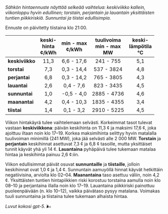 *Sähkön hintaennuste näyttää selkeää vaihtelua: keskiviikko kallein, viikonloppu hyvin edullinen; torstain, perjantain ja lauantain yksittäisten tuntien piikkiriskiä. Sunnuntai ja tiistai edullisimpia.*

Ennuste on päivitetty tiistaina klo 21:00.

|  | keski-<br>hinta<br>¢/kWh | min - max<br>¢/kWh | tuulivoima<br>min - max<br>MW | keski-<br>lämpötila<br>°C |
|:-------------|:----------------:|:----------------:|:-------------:|:-------------:|
| **keskiviikko** | 11,3 | 6,6 - 17,6 | 241 - 755 | 5,1 |
| **torstai** | 7,3 | 0,3 - 14,4 | 537 - 3824 | 4,8 |
| **perjantai** | 6,8 | 0,3 - 14,2 | 765 - 3805 | 4,3 |
| **lauantai** | 2,6 | 0,4 - 7,6 | 823 - 3435 | 4,5 |
| **sunnuntai** | 1,0 | -0,5 - 4,0 | 2885 - 4736 | 4,6 |
| **maanantai** | 4,2 | 0,4 - 10,3 | 1835 - 4355 | 3,4 |
| **tiistai** | 1,4 | 0,1 - 3,2 | 2910 - 5225 | 4,5 |

Viikon hintakäyrä tulee vaihtelemaan selvästi. Korkeimmat tasot tulevat vastaan **keskiviikkona**: päivän keskihinta on 11,3 ¢ ja maksimi 17,6 ¢, joka ajoittuu iltaan noin klo 17–19. Korkea maksimihinta selittyy hyvin matalalla tuulivoiman minimillä (241 MW), joka jää selvästi alle 2 000 MW. **Torstain** ja **perjantain** keskihinnat asettuvat 7,3 ¢ ja 6,8 ¢ tasoille, mutta yksittäiset tunnit käyvät yhä yli 14 ¢. **Lauantaina** pyhäpäivä tulee tukemaan matalaa hintaa ja keskihinta painuu 2,6 ¢:iin.

Viikon edullisimmat päivät osuvat **sunnuntaille** ja **tiistaille**, jolloin keskihinnat ovat 1,0 ¢ ja 1,4 ¢. Sunnuntain aamuyöllä hinnat käyvät hetkittäin negatiivisina, arviolta klo 02–04. **Maanantaina** taso asettuu väliin, noin 4,2 ¢. Yksittäisten tuntien hintapiikkien riski korostuu torstaina aamulla noin klo 08–10 ja perjantaina illalla noin klo 17–19. Lauantaina piikkiriski painottuu puoleenpäivään (n. klo 10–12), vaikka päivätaso pysyy matalana. Voimakas tuuli sunnuntaina ja tiistaina tulee tukemaan alhaista hintaa.

*Luvut kokosi gpt-5.* 🌬️
